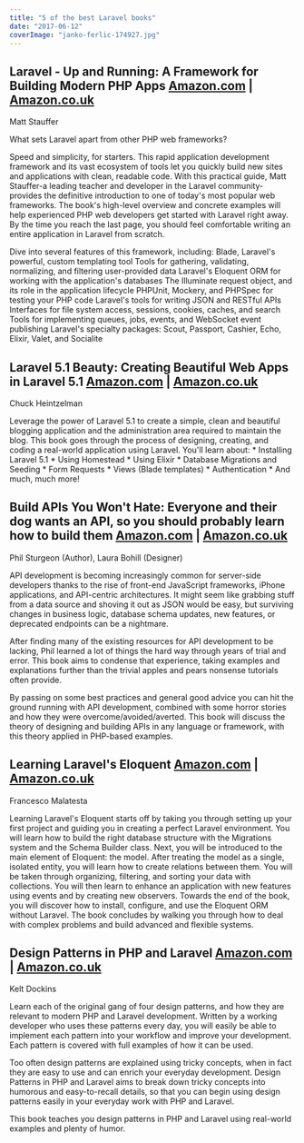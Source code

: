 ```yaml
---
title: "5 of the best Laravel books"
date: "2017-06-12"
coverImage: "janko-ferlic-174927.jpg"
---
```


## Laravel - Up and Running: A Framework for Building Modern PHP Apps [Amazon.com](https://www.amazon.com/gp/product/1491936088/ref=as_li_tl?ie=UTF8&tag=michaelbrooks-20&camp=1789&creative=9325&linkCode=as2&creativeASIN=1491936088&linkId=6973e43204f87a267f61bb0e2b9973ef) | [Amazon.co.uk](https://www.amazon.co.uk/gp/product/1491936088/ref=as_li_tl?ie=UTF8&tag=wedeuk05-21&camp=1634&creative=6738&linkCode=as2&creativeASIN=1491936088&linkId=fc44d16f0550a52e9b03da9d20d78eb5)

Matt Stauffer

What sets Laravel apart from other PHP web frameworks?

Speed and simplicity, for starters. This rapid application development framework and its vast ecosystem of tools let you quickly build new sites and applications with clean, readable code. With this practical guide, Matt Stauffer-a leading teacher and developer in the Laravel community-provides the definitive introduction to one of today's most popular web frameworks. The book's high-level overview and concrete examples will help experienced PHP web developers get started with Laravel right away. By the time you reach the last page, you should feel comfortable writing an entire application in Laravel from scratch.

Dive into several features of this framework, including: Blade, Laravel's powerful, custom templating tool Tools for gathering, validating, normalizing, and filtering user-provided data Laravel's Eloquent ORM for working with the application's databases The Illuminate request object, and its role in the application lifecycle PHPUnit, Mockery, and PHPSpec for testing your PHP code Laravel's tools for writing JSON and RESTful APIs Interfaces for file system access, sessions, cookies, caches, and search Tools for implementing queues, jobs, events, and WebSocket event publishing Laravel's specialty packages: Scout, Passport, Cashier, Echo, Elixir, Valet, and Socialite

## Laravel 5.1 Beauty: Creating Beautiful Web Apps in Laravel 5.1 [Amazon.com](https://www.amazon.com/gp/product/B0113VALD0/ref=as_li_tl?ie=UTF8&tag=michaelbrooks-20&camp=1789&creative=9325&linkCode=as2&creativeASIN=B0113VALD0&linkId=fd8dd8562cd3543e8c52418079bbc580) | [Amazon.co.uk](https://www.amazon.co.uk/gp/product/1515040003/ref=as_li_tl?ie=UTF8&tag=wedeuk05-21&camp=1634&creative=6738&linkCode=as2&creativeASIN=1515040003&linkId=ece73dfbcd044e00a413e92cd1b00406)

Chuck Heintzelman

Leverage the power of Laravel 5.1 to create a simple, clean and beautiful blogging application and the administration area required to maintain the blog. This book goes through the process of designing, creating, and coding a real-world application using Laravel. You'll learn about: \* Installing Laravel 5.1 \* Using Homestead \* Using Elixir \* Database Migrations and Seeding \* Form Requests \* Views (Blade templates) \* Authentication \* And much, much more!

## Build APIs You Won't Hate: Everyone and their dog wants an API, so you should probably learn how to build them [Amazon.com](https://www.amazon.com/gp/product/0692232699/ref=as_li_tl?ie=UTF8&tag=michaelbrooks-20&camp=1789&creative=9325&linkCode=as2&creativeASIN=0692232699&linkId=5745e88f60a849c168a8ea58e366968c) | [Amazon.co.uk](https://www.amazon.co.uk/gp/product/0692232699/ref=as_li_tl?ie=UTF8&tag=wedeuk05-21&camp=1634&creative=6738&linkCode=as2&creativeASIN=0692232699&linkId=ece8747b1356cf66ba8617117b7bfa82)

Phil Sturgeon (Author), Laura Bohill (Designer)

API development is becoming increasingly common for server-side developers thanks to the rise of front-end JavaScript frameworks, iPhone applications, and API-centric architectures. It might seem like grabbing stuff from a data source and shoving it out as JSON would be easy, but surviving changes in business logic, database schema updates, new features, or deprecated endpoints can be a nightmare.

After finding many of the existing resources for API development to be lacking, Phil learned a lot of things the hard way through years of trial and error. This book aims to condense that experience, taking examples and explanations further than the trivial apples and pears nonsense tutorials often provide.

By passing on some best practices and general good advice you can hit the ground running with API development, combined with some horror stories and how they were overcome/avoided/averted. This book will discuss the theory of designing and building APIs in any language or framework, with this theory applied in PHP-based examples.

## Learning Laravel's Eloquent [Amazon.com](https://www.amazon.com/gp/product/1784391581/ref=as_li_tl?ie=UTF8&tag=michaelbrooks-20&camp=1789&creative=9325&linkCode=as2&creativeASIN=1784391581&linkId=4b495dc718c46738e2e66c7389ae8827) | [Amazon.co.uk](https://www.amazon.co.uk/gp/product/1784391581/ref=as_li_tl?ie=UTF8&tag=wedeuk05-21&camp=1634&creative=6738&linkCode=as2&creativeASIN=1784391581&linkId=e14b4e72eea22061078395e18c59d922)

Francesco Malatesta

Learning Laravel's Eloquent starts off by taking you through setting up your first project and guiding you in creating a perfect Laravel environment. You will learn how to build the right database structure with the Migrations system and the Schema Builder class. Next, you will be introduced to the main element of Eloquent: the model. After treating the model as a single, isolated entity, you will learn how to create relations between them. You will be taken through organizing, filtering, and sorting your data with collections. You will then learn to enhance an application with new features using events and by creating new observers. Towards the end of the book, you will discover how to install, configure, and use the Eloquent ORM without Laravel. The book concludes by walking you through how to deal with complex problems and build advanced and flexible systems.

## Design Patterns in PHP and Laravel [Amazon.com](https://www.amazon.com/gp/product/1484224507/ref=as_li_tl?ie=UTF8&tag=michaelbrooks-20&camp=1789&creative=9325&linkCode=as2&creativeASIN=1484224507&linkId=8baf439d6e9069c3cd6ed629b9ffc246) | [Amazon.co.uk](https://www.amazon.co.uk/gp/product/1484224507/ref=as_li_tl?ie=UTF8&tag=wedeuk05-21&camp=1634&creative=6738&linkCode=as2&creativeASIN=1484224507&linkId=7ffe50b03f12b45065d4b24dc1746f03)

Kelt Dockins

Learn each of the original gang of four design patterns, and how they are relevant to modern PHP and Laravel development. Written by a working developer who uses these patterns every day, you will easily be able to implement each pattern into your workflow and improve your development. Each pattern is covered with full examples of how it can be used.

Too often design patterns are explained using tricky concepts, when in fact they are easy to use and can enrich your everyday development. Design Patterns in PHP and Laravel aims to break down tricky concepts into humorous and easy-to-recall details, so that you can begin using design patterns easily in your everyday work with PHP and Laravel.

This book teaches you design patterns in PHP and Laravel using real-world examples and plenty of humor.
